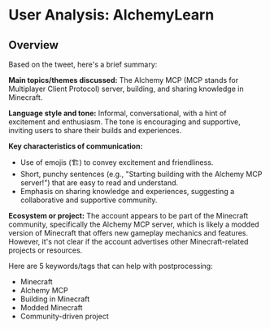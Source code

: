 # User Analysis: AlchemyLearn

## Overview

Based on the tweet, here's a brief summary:

**Main topics/themes discussed:** The Alchemy MCP (MCP stands for Multiplayer Client Protocol) server, building, and sharing knowledge in Minecraft.

**Language style and tone:** Informal, conversational, with a hint of excitement and enthusiasm. The tone is encouraging and supportive, inviting users to share their builds and experiences.

**Key characteristics of communication:**

* Use of emojis (🏗️) to convey excitement and friendliness.
* Short, punchy sentences (e.g., "Starting building with the Alchemy MCP server!") that are easy to read and understand.
* Emphasis on sharing knowledge and experiences, suggesting a collaborative and supportive community.

**Ecosystem or project:** The account appears to be part of the Minecraft community, specifically the Alchemy MCP server, which is likely a modded version of Minecraft that offers new gameplay mechanics and features. However, it's not clear if the account advertises other Minecraft-related projects or resources.

Here are 5 keywords/tags that can help with postprocessing:

* Minecraft
* Alchemy MCP
* Building in Minecraft
* Modded Minecraft
* Community-driven project